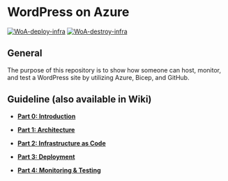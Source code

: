 # WordPress on Azure

[![WoA-deploy-infra](https://github.com/christosgalano/WordPress-on-Azure/actions/workflows/woa-deploy.yaml/badge.svg)](https://github.com/christosgalano/WordPress-on-Azure/actions/workflows/woa-deploy.yaml)
[![WoA-destroy-infra](https://github.com/christosgalano/WordPress-on-Azure/actions/workflows/woa-destroy.yaml/badge.svg)](https://github.com/christosgalano/WordPress-on-Azure/actions/workflows/woa-destroy.yaml)

## General

The purpose of this repository is to show how someone can host, monitor, and test a WordPress site by utilizing Azure, Bicep, and GitHub.

## Guideline (also available in Wiki)

* [**Part 0: Introduction**](docs/Part-0-Introduction.md)

* [**Part 1: Architecture**](docs/Part-1-Architecture.md)

* [**Part 2: Infrastructure as Code**](docs/Part-2-IaC.md)

* [**Part 3: Deployment**](docs/Part-3-Deployment.md)

* [**Part 4: Monitoring & Testing**](docs/Part-4-Monitoring-and-Testing.md)
